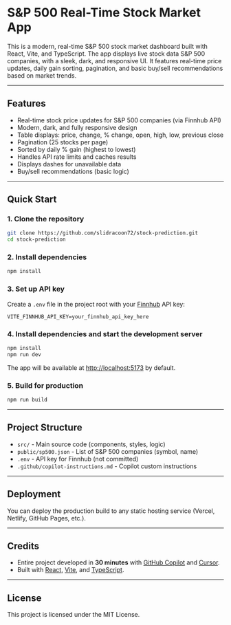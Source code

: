 # S&P 500 Real-Time Stock Market App

This is a modern, real-time S&P 500 stock market dashboard built with React, Vite, and TypeScript. The app displays live stock data S&P 500 companies, with a sleek, dark, and responsive UI. It features real-time price updates, daily gain sorting, pagination, and basic buy/sell recommendations based on market trends.

---

## Features
- Real-time stock price updates for S&P 500 companies (via Finnhub API)
- Modern, dark, and fully responsive design
- Table displays: price, change, % change, open, high, low, previous close
- Pagination (25 stocks per page)
- Sorted by daily % gain (highest to lowest)
- Handles API rate limits and caches results
- Displays dashes for unavailable data
- Buy/sell recommendations (basic logic)

---

## Quick Start

### 1. Clone the repository
```bash
git clone https://github.com/slidracoon72/stock-prediction.git
cd stock-prediction
```

### 2. Install dependencies
```bash
npm install
```

### 3. Set up API key
Create a `.env` file in the project root with your [Finnhub](https://finnhub.io/) API key:
```
VITE_FINNHUB_API_KEY=your_finnhub_api_key_here
```

### 4. Install dependencies and start the development server
```bash
npm install
npm run dev
```
The app will be available at [http://localhost:5173](http://localhost:5173) by default.

### 5. Build for production
```bash
npm run build
```

---

## Project Structure
- `src/` - Main source code (components, styles, logic)
- `public/sp500.json` - List of S&P 500 companies (symbol, name)
- `.env` - API key for Finnhub (not committed)
- `.github/copilot-instructions.md` - Copilot custom instructions

---

## Deployment
You can deploy the production build to any static hosting service (Vercel, Netlify, GitHub Pages, etc.).

---

## Credits
- Entire project developed in **30 minutes** with [GitHub Copilot](https://github.com/features/copilot) and [Cursor](https://www.cursor.so/).
- Built with [React](https://react.dev/), [Vite](https://vitejs.dev/), and [TypeScript](https://www.typescriptlang.org/).

---

## License
This project is licensed under the MIT License.
